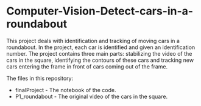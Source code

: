 # Computer-Vision-Detect-cars-in-a-roundabout
This project deals with identification and tracking of moving cars in a roundabout. In the project, each car is identified and given an identification number.
The project contains three main parts: stabilizing the video of the cars in the square, identifying the contours of these cars and tracking new cars entering the frame in front of cars coming out of the frame.

The files in this repository:
- finalProject - The notebook of the code.
- P1_roundabout - The original video of the cars in the square.
